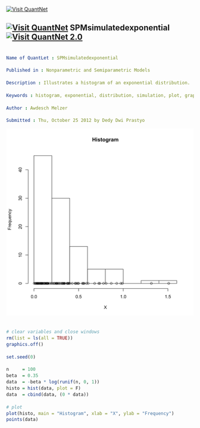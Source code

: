 
[<img src="https://github.com/QuantLet/Styleguide-and-Validation-procedure/blob/master/pictures/banner.png" alt="Visit QuantNet">](http://quantlet.de/index.php?p=info)

## [<img src="https://github.com/QuantLet/Styleguide-and-Validation-procedure/blob/master/pictures/qloqo.png" alt="Visit QuantNet">](http://quantlet.de/) **SPMsimulatedexponential** [<img src="https://github.com/QuantLet/Styleguide-and-Validation-procedure/blob/master/pictures/QN2.png" width="60" alt="Visit QuantNet 2.0">](http://quantlet.de/d3/ia)

```yaml

Name of QuantLet : SPMsimulatedexponential

Published in : Nonparametric and Semiparametric Models

Description : Illustrates a histogram of an exponential distribution.

Keywords : histogram, exponential, distribution, simulation, plot, graphical representation

Author : Awdesch Melzer

Submitted : Thu, October 25 2012 by Dedy Dwi Prastyo

```

![Picture1](SPMsimulatedexponential-1.png)


```r

# clear variables and close windows
rm(list = ls(all = TRUE))
graphics.off()

set.seed(0)

n     = 100
beta  = 0.35
data  = -beta * log(runif(n, 0, 1))
histo = hist(data, plot = F)
data  = cbind(data, (0 * data))

# plot
plot(histo, main = "Histogram", xlab = "X", ylab = "Frequency")
points(data)

```
